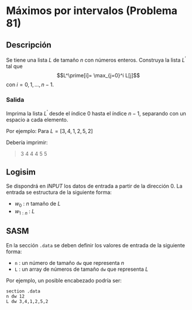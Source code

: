 # Máximos por intervalos (Problema 81)

## Descripción

Se tiene una lista $L$ de tamaño $n$ con números enteros. Construya la lista $L^\prime$ tal que
$$L^\prime[i]= \max_{j=0}^i L[j]$$
con $i=0,1,...,n-1$.

### Salida

Imprima la lista $L^\prime$ desde el índice $0$ hasta el índice $n-1$, separando con un espacio a cada elemento.

Por ejemplo: Para $L= [3,4,1,2,5,2]$

Debería imprimir:

> 3 4 4 4 5 5

## Logisim

Se dispondrá en *INPUT* los datos de entrada a partir de la dirección $0$. La entrada se estructura de la siguiente forma:

- $w_0$ : $n$ tamaño de $L$
- $w_{1:n}$ : $L$

## SASM

En la sección `.data` se deben definir los valores de entrada de la siguiente forma:

- `n` : un número de tamaño `dw` que representa $n$
- `L` : un array de números de tamaño `dw` que representa $L$

Por ejemplo, un posible encabezado podría ser:

```
section .data
n dw 12
L dw 3,4,1,2,5,2
```

